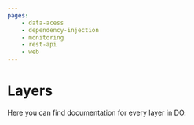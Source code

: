 ```yaml
---
pages:
    - data-acess
    - dependency-injection
    - monitoring
    - rest-api
    - web
---
```


# Layers

Here you can find documentation for every layer in DO.
